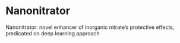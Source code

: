 # Nanonitrator
Nanonitrator: novel enhancer of inorganic nitrate’s protective effects, predicated on deep learning approach
